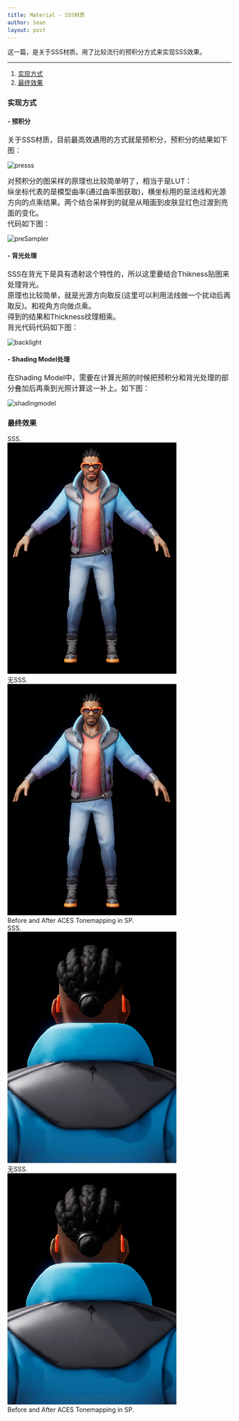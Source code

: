 ```yaml
---
title: Material - SSS材质
author: Sean
layout: post
---
```

这一篇，是关于SSS材质。用了比较流行的预积分方式来实现SSS效果。

****

1. [实现方式](#实现方式)
2. [最终效果](#最终效果)

### 实现方式
#### - 预积分
<font size="3">
  关于SSS材质，目前最高效通用的方式就是预积分，预积分的结果如下图：
</font>

  ![presss](https://user-images.githubusercontent.com/106949238/175059430-e150cf10-cc81-49bf-8861-81bdfc468db9.png)
  
<font size="3">
    对预积分的图采样的原理也比较简单明了，相当于是LUT：<br>
    纵坐标代表的是模型曲率(通过曲率图获取)，横坐标用的是法线和光源方向的点乘结果。两个结合采样到的就是从暗面到皮肤显红色过渡到亮面的变化。<br>
    代码如下图：<br>
</font>

  ![preSampler](https://user-images.githubusercontent.com/106949238/175062992-932ddb04-e045-4e69-9ea8-92ed9a0c240e.png)

#### - 背光处理
<font size="3">
  SSS在背光下是具有透射这个特性的，所以这里要结合Thikness贴图来处理背光。<br>
  原理也比较简单，就是光源方向取反(这里可以利用法线做一个扰动后再取反)。和视角方向做点乘。<br>
  得到的结果和Thickness纹理相乘。<br>
  背光代码代码如下图：<br>
</font>

  ![backlight](https://user-images.githubusercontent.com/106949238/175064074-7e15dafe-8167-4255-b8e7-cf4a9f66516d.png)

#### - Shading Model处理
<font size="3">
  在Shading Model中，需要在计算光照的时候把预积分和背光处理的部分叠加后再乘到光照计算这一补上。如下图：<br>
</font>

  ![shadingmodel](https://user-images.githubusercontent.com/106949238/175064903-f2df791f-ec38-4172-a994-00a9fd904251.png)

### 最终效果

<div class="container">
    <!-- COMPARISON SLIDER CODE START -->
    <div class="comparison-slider-wrapper">
    <!-- Comparison Slider - this div contain the slider with the individual images captions -->
    <div class="comparison-slider">
        <div class="overlay">SSS.</div>
        <img src="/assets/images/sss/front-sss.png" alt="marioPhoto 2">
        <!-- Div containing the image layed out on top from the left -->
        <div class="resize">
            <div class="overlay">无SSS.</div>
        <img src="/assets/images/sss/front.png" alt="marioPhoto 1">
        </div>
        <!-- Divider where user will interact with the slider -->
        <div class="divider"></div>
    </div>
    <!-- All global captions if exist can go on the div bellow -->
    <div class="caption"> Before and After ACES Tonemapping in SP.</div>
    </div>
    <!-- COMPARISON SLIDER CODE END -->
</div>

<div class="container">
    <!-- COMPARISON SLIDER CODE START -->
    <div class="comparison-slider-wrapper">
    <!-- Comparison Slider - this div contain the slider with the individual images captions -->
    <div class="comparison-slider">
        <div class="overlay">SSS.</div>
        <img src="/assets/images/sss/back-sss.png" alt="marioPhoto 2">
        <!-- Div containing the image layed out on top from the left -->
        <div class="resize">
            <div class="overlay">无SSS.</div>
        <img src="/assets/images/sss/back.png" alt="marioPhoto 1">
        </div>
        <!-- Divider where user will interact with the slider -->
        <div class="divider"></div>
    </div>
    <!-- All global captions if exist can go on the div bellow -->
    <div class="caption"> Before and After ACES Tonemapping in SP.</div>
    </div>
    <!-- COMPARISON SLIDER CODE END -->
</div>
